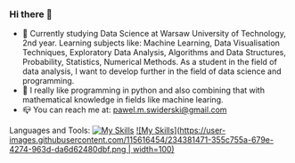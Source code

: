### Hi there 👋


- 🔭 Currently studying Data Science at Warsaw University of Technology, 2nd year. Learning subjects like: Machine Learning, Data Visualisation Techniques, Exploratory Data Analysis, Algorithms and Data Structures, Probability, Statistics, Numerical Methods. As a student in the field of data analysis, I want to develop further in the field of data science and programming.
- :handshake: I really like programming in python and also combining that with mathematical knowledge in fields like machine learing.
- :mailbox_closed: You can reach me at: pawel.m.swiderski@gmail.com

Languages and Tools:
[![My Skills](https://skills.thijs.gg/icons?i=py)](https://www.python.org/)
[![My Skills](https://user-images.githubusercontent.com/115616454/234381471-355c755a-679e-4274-963d-da6d62480dbf.png | width=100)](https://www.mathworks.com/)






